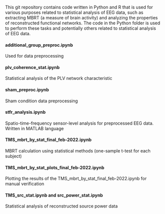 This git repository contains code written in Python and R that is used for various purposes related to statistical analysis of EEG data, such as extracting MBRT (a measure of brain activity) and analyzing the properties of reconstructed functional networks. The code in the Python folder is used to perform these tasks and potentially others related to statistical analysis of EEG data.

#### additional_group_preproc.ipynb
Used for data preprocessing

#### plv_coherence_stat.ipynb
Statistical analysis of the PLV network characteristic

#### sham_preproc.ipynb
Sham condition data preprocessing

#### stfr_analysis.ipynb
Spatio-time-frequency sensor-level analysis for preprocessed EEG data. Written in MATLAB language

#### TMS_mbrt_by_stat_final_feb-2022.ipynb
MBRT calculation using statistical methods (one-sample t-test for each subject)

#### TMS_mbrt_by_stat_plots_final_feb-2022.ipynb
Plotting the results of the TMS_mbrt_by_stat_final_feb-2022.ipynb for manual verification

#### TMS_src_stat.ipynb and src_power_stat.ipynb
Statistical analysis of reconstructed source power data 
